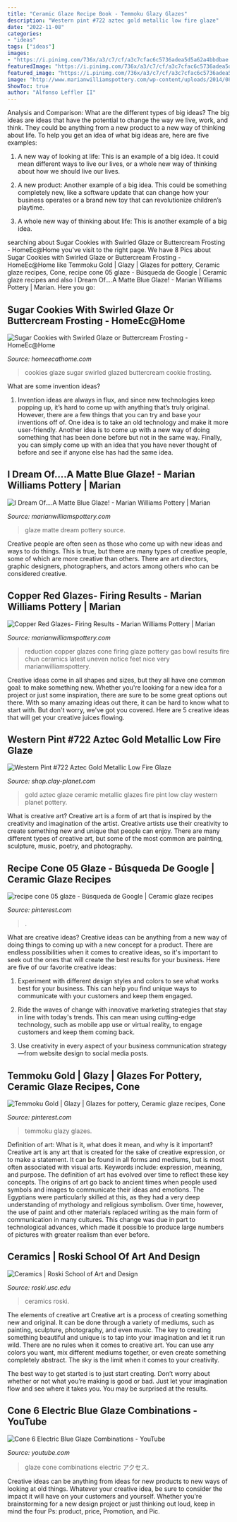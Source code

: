 ```yaml
---
title: "Ceramic Glaze Recipe Book - Temmoku Glazy Glazes"
description: "Western pint #722 aztec gold metallic low fire glaze"
date: "2022-11-08"
categories:
- "ideas"
tags: ["ideas"]
images:
- "https://i.pinimg.com/736x/a3/c7/cf/a3c7cfac6c5736adea5d5a62a4bbdbae.jpg"
featuredImage: "https://i.pinimg.com/736x/a3/c7/cf/a3c7cfac6c5736adea5d5a62a4bbdbae.jpg"
featured_image: "https://i.pinimg.com/736x/a3/c7/cf/a3c7cfac6c5736adea5d5a62a4bbdbae.jpg"
image: "http://www.marianwilliamspottery.com/wp-content/uploads/2014/08/IMG_75701.jpg"
ShowToc: true
author: "Alfonso Leffler II"
---
```



Analysis and Comparison: What are the different types of big ideas?
The big ideas are ideas that have the potential to change the way we live, work, and think. They could be anything from a new product to a new way of thinking about life. To help you get an idea of what big ideas are, here are five examples:
1. A new way of looking at life: This is an example of a big idea. It could mean different ways to live our lives, or a whole new way of thinking about how we should live our lives.

2. A new product: Another example of a big idea. This could be something completely new, like a software update that can change how your business operates or a brand new toy that can revolutionize children’s playtime.

3. A whole new way of thinking about life: This is another example of a big idea.

	

		
searching about Sugar Cookies with Swirled Glaze or Buttercream Frosting - HomeEc@Home you've visit to the right page. We have 8 Pics about Sugar Cookies with Swirled Glaze or Buttercream Frosting - HomeEc@Home like Temmoku Gold | Glazy | Glazes for pottery, Ceramic glaze recipes, Cone, recipe cone 05 glaze - Búsqueda de Google | Ceramic glaze recipes and also I Dream Of....A Matte Blue Glaze! - Marian Williams Pottery | Marian. Here you go:
		
    
## Sugar Cookies With Swirled Glaze Or Buttercream Frosting - HomeEc@Home

<img loading=lazy src="http://www.homeecathome.com/uploads/4/2/1/6/4216519/349947_orig.jpg" onerror="this.onerror=null;this.src='https://tse4.mm.bing.net/th?id=OIP.Le2Atn8p5Vhbfd3xVOU30wHaFj&amp;pid=15.1';" alt="Sugar Cookies with Swirled Glaze or Buttercream Frosting - HomeEc@Home">

_Source: homeecathome.com_

>cookies glaze sugar swirled glazed buttercream cookie frosting. 

	

What are some invention ideas?
1. Invention ideas are always in flux, and since new technologies keep popping up, it’s hard to come up with anything that’s truly original. However, there are a few things that you can try and base your inventions off of. One idea is to take an old technology and make it more user-friendly. Another idea is to come up with a new way of doing something that has been done before but not in the same way. Finally, you can simply come up with an idea that you have never thought of before and see if anyone else has had the same idea.

    
## I Dream Of....A Matte Blue Glaze! - Marian Williams Pottery | Marian

<img loading=lazy src="http://1.bp.blogspot.com/-aYsShSQGBLs/T6tKujrMrOI/AAAAAAAAA8Y/7avaner4jpc/s1600/0609093.jpg" onerror="this.onerror=null;this.src='https://tse1.mm.bing.net/th?id=OIP.3PIuJ3MKtufasNP2yedVQwHaGC&amp;pid=15.1';" alt="I Dream Of....A Matte Blue Glaze! - Marian Williams Pottery | Marian">

_Source: marianwilliamspottery.com_

>glaze matte dream pottery source. 

	

Creative people are often seen as those who come up with new ideas and ways to do things. This is true, but there are many types of creative people, some of which are more creative than others. There are art directors, graphic designers, photographers, and actors among others who can be considered creative.

    
## Copper Red Glazes- Firing Results - Marian Williams Pottery | Marian

<img loading=lazy src="http://www.marianwilliamspottery.com/wp-content/uploads/2014/08/IMG_75701.jpg" onerror="this.onerror=null;this.src='https://tse2.mm.bing.net/th?id=OIP.MmNY3X15z3hg6gSVNuxAGAHaJ4&amp;pid=15.1';" alt="Copper Red Glazes- Firing Results - Marian Williams Pottery | Marian">

_Source: marianwilliamspottery.com_

>reduction copper glazes cone firing glaze pottery gas bowl results fire chun ceramics latest uneven notice feet nice very marianwilliamspottery. 

	

Creative ideas come in all shapes and sizes, but they all have one common goal: to make something new. Whether you're looking for a new idea for a project or just some inspiration, there are sure to be some great options out there. With so many amazing ideas out there, it can be hard to know what to start with. But don't worry, we've got you covered. Here are 5 creative ideas that will get your creative juices flowing.

    
## Western Pint #722 Aztec Gold Metallic Low Fire Glaze

<img loading=lazy src="https://shop.clay-planet.com/images/products/detail/WGP722.jpg" onerror="this.onerror=null;this.src='https://tse3.mm.bing.net/th?id=OIP.-sGUqg9lMlQKbcjZgEzZ6QHaHa&amp;pid=15.1';" alt="Western Pint #722 Aztec Gold Metallic Low Fire Glaze">

_Source: shop.clay-planet.com_

>gold aztec glaze ceramic metallic glazes fire pint low clay western planet pottery. 

	

What is creative art?
Creative art is a form of art that is inspired by the creativity and imagination of the artist. Creative artists use their creativity to create something new and unique that people can enjoy. There are many different types of creative art, but some of the most common are painting, sculpture, music, poetry, and photography.

    
## Recipe Cone 05 Glaze - Búsqueda De Google | Ceramic Glaze Recipes

<img loading=lazy src="https://i.pinimg.com/736x/a3/c7/cf/a3c7cfac6c5736adea5d5a62a4bbdbae.jpg" onerror="this.onerror=null;this.src='https://tse3.mm.bing.net/th?id=OIP.hllmPdJC1COMjaZk2PqtZAHaJw&amp;pid=15.1';" alt="recipe cone 05 glaze - Búsqueda de Google | Ceramic glaze recipes">

_Source: pinterest.com_

>. 

	

What are creative ideas?
Creative ideas can be anything from a new way of doing things to coming up with a new concept for a product. There are endless possibilities when it comes to creative ideas, so it's important to seek out the ones that will create the best results for your business. Here are five of our favorite creative ideas: 
1. Experiment with different design styles and colors to see what works best for your business. This can help you find unique ways to communicate with your customers and keep them engaged.

2. Ride the waves of change with innovative marketing strategies that stay in line with today's trends. This can mean using cutting-edge technology, such as mobile app use or virtual reality, to engage customers and keep them coming back. 

3. Use creativity in every aspect of your business communication strategy—from website design to social media posts.

    
## Temmoku Gold | Glazy | Glazes For Pottery, Ceramic Glaze Recipes, Cone

<img loading=lazy src="https://i.pinimg.com/736x/13/94/19/13941984882ab13d9f532f3d38234fe7.jpg" onerror="this.onerror=null;this.src='https://tse3.mm.bing.net/th?id=OIP.MhGbbUsNZ2VzbxovchvP4QHaHa&amp;pid=15.1';" alt="Temmoku Gold | Glazy | Glazes for pottery, Ceramic glaze recipes, Cone">

_Source: pinterest.com_

>temmoku glazy glazes. 

	

Definition of art: What is it, what does it mean, and why is it important?
Creative art is any art that is created for the sake of creative expression, or to make a statement. It can be found in all forms and mediums, but is most often associated with visual arts. Keywords include: expression, meaning, and purpose. The definition of art has evolved over time to reflect these key concepts.
The origins of art go back to ancient times when people used symbols and images to communicate their ideas and emotions. The Egyptians were particularly skilled at this, as they had a very deep understanding of mythology and religious symbolism. Over time, however, the use of paint and other materials replaced writing as the main form of communication in many cultures. This change was due in part to technological advances, which made it possible to produce large numbers of pictures with greater realism than ever before.

    
## Ceramics | Roski School Of Art And Design

<img loading=lazy src="https://roski.usc.edu/sites/default/files/styles/primary/public/study_area/slideshow_image/IMG_3448.JPG?itok=-CSBzv2v" onerror="this.onerror=null;this.src='https://tse3.mm.bing.net/th?id=OIP.zQ8DB8_lbXQoyq9gEBeN_gHaEo&amp;pid=15.1';" alt="Ceramics | Roski School of Art and Design">

_Source: roski.usc.edu_

>ceramics roski. 

	

The elements of creative art
Creative art is a process of creating something new and original. It can be done through a variety of mediums, such as painting, sculpture, photography, and even music. The key to creating something beautiful and unique is to tap into your imagination and let it run wild.
There are no rules when it comes to creative art. You can use any colors you want, mix different mediums together, or even create something completely abstract. The sky is the limit when it comes to your creativity.

The best way to get started is to just start creating. Don’t worry about whether or not what you’re making is good or bad. Just let your imagination flow and see where it takes you. You may be surprised at the results.

    
## Cone 6 Electric Blue Glaze Combinations - YouTube

<img loading=lazy src="https://i.ytimg.com/vi/f8Qaup2EOpQ/maxresdefault.jpg" onerror="this.onerror=null;this.src='https://tse2.mm.bing.net/th?id=OIP.wUrM-yYDyjCrdVx7b4MaNwHaEK&amp;pid=15.1';" alt="Cone 6 Electric Blue Glaze Combinations - YouTube">

_Source: youtube.com_

>glaze cone combinations electric アクセス. 

	

Creative ideas can be anything from ideas for new products to new ways of looking at old things. Whatever your creative idea, be sure to consider the impact it will have on your customers and yourself. Whether you're brainstorming for a new design project or just thinking out loud, keep in mind the four Ps: product, price, Promotion, and Pic.

